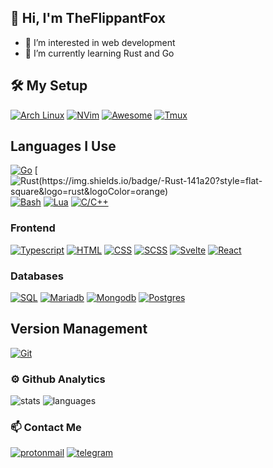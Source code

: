 ## 👋 Hi, I'm TheFlippantFox
- 👀 I’m interested in web development 
- 🌱 I’m currently learning Rust and Go

## 🛠 My Setup
[![Arch Linux](https://img.shields.io/badge/-Arch_Linux-141a20?style=flat&logo=arch-linux)](https://archlinux.org/)
[![NVim](https://img.shields.io/badge/-NeoVim-141a20?style=flat&logo=neovim)](https://neovim.io/)
[![Awesome](https://img.shields.io/badge/-Awesome-141a20?style=flat-square&logo=awesomewm)](https://awesomewm.org/)
[![Tmux](https://img.shields.io/badge/-Tmux-141a20?style=flat-square&logo=tmux)](https://github.com/tmux/tmux/)

## Languages I Use
[![Go](https://img.shields.io/badge/-Go-141a20?style=flat&logo=go)](https://go.dev/)
[![Rust(https://img.shields.io/badge/-Rust-141a20?style=flat-square&logo=rust&logoColor=orange)](https://www.rust-lang.org/)
[![Bash](https://img.shields.io/badge/-Bash-141a20?style=flat&logo=powershell)](https://www.gnu.org/software/bash/)
[![Lua](https://img.shields.io/badge/-Lua-141a20?style=flat&logo=lua)](https://www.lua.org)
[![C/C++](https://img.shields.io/badge/-Lua-141a20?style=flat&logo=lua&logoColor=white)](https://isocpp.org/)

### Frontend
[![Typescript](https://img.shields.io/badge/-Typescript-141a20?style=flat&logo=typescript)](https://www.typescriptlang.org/)
[![HTML](https://img.shields.io/badge/-HTML5-141a20?style=flat&logo=HTML5)](https://www.w3schools.com/html/)
[![CSS](https://img.shields.io/badge/-CSS3-141a20?style=flat&logo=CSS3&logoColor=1572B6)](https://www.w3schools.com/css/)
[![SCSS](https://img.shields.io/badge/-SASS-141a20?style=flat&logo=sass)](https://sass-lang.com/)
[![Svelte](https://img.shields.io/badge/-Svelte-141a20?style=flat&logo=svelte)](https://svelte.dev)
[![React](https://img.shields.io/badge/-React-141a20?style=flat-square&logo=react)](https://react.dev/)

### Databases
[![SQL](https://img.shields.io/badge/-SQL-141a20?style=flat&logo=mysql)](https://www.w3schools.com/sql/)
[![Mariadb](https://img.shields.io/badge/-MariaDB-141a20?style=flat&logo=mariadb&logoColor=003545)](https://mariadb.org/)
[![Mongodb](https://img.shields.io/badge/-MongoDB-141a20?style=flat&logo=mongodb)](https://www.mongodb.com/)
[![Postgres](https://img.shields.io/badge/-Postgres-141a20?style=flat&logo=postgresql)](https://www.postgresql.org/)

## Version Management
[![Git](https://img.shields.io/badge/-Git-141a20?style=flat&logo=git)](https://git-scm.com/)

### ⚙️ Github Analytics
![stats](https://github-readme-stats.vercel.app/api?username=theflippantfox&theme=gotham&show_icons=true&border_color=2e3440)
![languages](https://github-readme-stats.vercel.app/api/top-langs/?username=theflippantfox&layout=compact&exclude_repo=theflippantfox.github.io&theme=gotham&border_color=2e3440&card_width=250)

### 📫 Contact Me
[![protonmail](https://img.shields.io/badge/-theflippantfox@gmail.com-141a20?style=flat&logo=gmail)](mailto:theflippantfox@gmail.com)
[![telegram](https://img.shields.io/badge/-theflippantfox-141a20?style=flat&logo=telegram&logoColor=white)](https://telegram.me/@theflippantfox)
